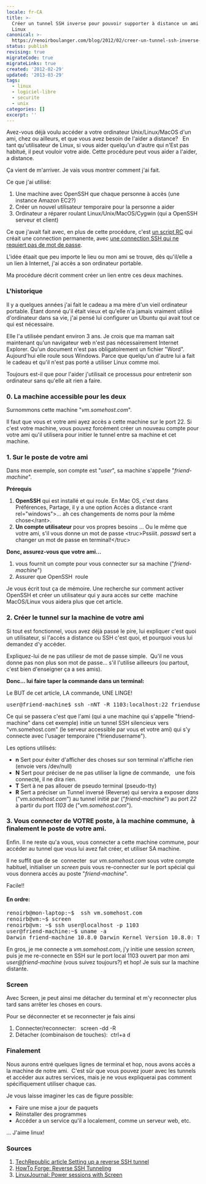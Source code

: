 ```yaml
---
locale: fr-CA
title: >-
  Créer un tunnel SSH inverse pour pouvoir supporter à distance un ami utilisant
  Linux
canonical: >-
  https://renoirboulanger.com/blog/2012/02/creer-un-tunnel-ssh-inverse-pour-pouvoir-supporter-a-distance-un-ami-utilisant-linux/
status: publish
revising: true
migrateCode: true
migrateLinks: true
created: '2012-02-29'
updated: '2013-03-29'
tags:
  - linux
  - logiciel-libre
  - securite
  - unix
categories: []
excerpt: ''
---
```


Avez-vous déjà voulu accéder a votre ordinateur Unix/Linux/MacOS d'un ami, chez ou ailleurs, et que vous avez besoin de l'aider a distance?   En tant qu'utilisateur de Linux, si vous aider quelqu'un d'autre qui n'Est pas habitué, il peut vouloir votre aide. Cette procédure peut vous aider a l'aider, a distance.

Ça vient de m'arriver. Je vais vous montrer comment j'ai fait.

Ce que j'ai utilisé:
<ol>
	<li>Une machine avec OpenSSH que chaque personne à accès (une instance Amazon EC2?)</li>
	<li>Créer un nouvel utilisateur temporaire pour la personne a aider</li>
	<li>Ordinateur a réparer roulant Linux/Unix/MacOS/Cygwin (qui a OpenSSH serveur et client)</li>
</ol>
Ce que j'avait fait avec, en plus de cette procédure, c'est <a href="https://help.ubuntu.com/community/UbuntuBootupHowto">un script RC</a> qui créait une connection permanente, avec <a href="http://www.debian-administration.org/articles/152">une connection SSH qui ne requiert pas de mot de passe</a>.

L'idée étaait que peu importe le lieu ou mon ami se trouve, dès qu'il/elle a un lien à Internet, j'ai accès a son ordinateur portable.

Ma procédure décrit comment créer un lien entre ces deux machines.

<!--more-->
<h3>L'historique</h3>
Il y a quelques années j'ai fait le cadeau a ma mère d'un vieil ordinateur portable. Étant donné qu'il était vieux et qu'elle n'a jamais vraiment utilisé d'ordinateur dans sa vie, j'ai pensé lui configurer un Ubuntu qui avait tout ce qui est nécessaire.

Elle l'a utilisée pendant environ 3 ans. Je crois que ma maman sait maintenant qu'un navigateur web n'est pas nécessairement Internet Explorer. Qu'un document n'est pas obligatoirement un fichier "Word".  Aujourd'hui elle roule sous Windows. Parce que quelqu'un d'autre lui a fait le cadeau et qu'il n'est pas porté a utiliser Linux comme moi.

Toujours est-il que pour l'aider j'utilisait ce processus pour entretenir son ordinateur sans qu'elle ait rien a faire.
<h3>0. La machine accessible pour les deux</h3>
Surnommons cette machine "<em>vm.somehost.com</em>".

Il faut que vous et votre ami ayez accès a cette machine sur le port 22. Si c'est votre machine, vous pouvez forcément créer un nouveau compte pour votre ami qu'il utilisera pour initier le tunnel entre sa machine et cet machine.
<h3>1. Sur le poste de votre ami</h3>
Dans mon exemple, son compte est "<em>user</em>", sa machine s'appelle "<em>friend-machine</em>".﻿

<strong>Prérequis</strong>
<ol>
	<li><strong>OpenSSH</strong> qui est installé et qui roule.
En Mac OS, c'est dans Préférences, Partage, il y a une option Accès a distance &lt;rant rel="windows"&gt;... ah ces changements de noms pour la même chose&lt;/rant&gt;.</li>
	<li><strong>Un compte utilisateur</strong> pour vos propres besoins
... Ou le même que votre ami, s'il vous donne un mot de passe &lt;truc&gt;Pssiiit. <em>passwd</em> sert a changer un mot de passe en terminal!&lt;/truc&gt;</li>
</ol>
<strong>Donc, assurez-vous que votre ami...</strong>
<ol>
	<li>vous fournit un compte pour vous connecter sur sa machine ("<em>friend-machine</em>")</li>
	<li>Assurer que OpenSSH  roule</li>
</ol>
Je vous écrit tout ça de mémoire. Une recherche sur comment activer OpenSSH et créer un utilisateur qui y aura accès sur cette  machine MacOS/Linux vous aidera plus que cet article.
<h3>2. Créer le tunnel sur la machine de votre ami</h3>
Si tout est fonctionnel, vous avez déjà passé le pire, lui expliquer c'est quoi un utilisateur, si l'accès a distance ou SSH c'est quoi, et pourquoi vous lui demandez d'y accéder.

Expliquez-lui de ne pas utiliesr de mot de passe simple.  Qu'il ne vous donne pas non plus son mot de passe... s'il l'utilise ailleeurs (ou partout, c'est bien d'enseigner ça a ses amis).

<strong>Donc... lui faire taper la commande dans un terminal:</strong>

Le BUT de cet article, LA commande, UNE LINGE!
<pre lang="bash">user@friend-machine$ ssh -nNT -R 1103:localhost:22 friendusername@vm.somehost.com</pre>
Ce qui se passera c'est que l'ami (qui a une machine qui s'appelle "friend-machine" dans cet exemple) initie un tunnel SSH silencieux vers "vm.somehost.com" (le serveur accessible par vous et votre ami) qui s'y connecte avec l'usager temporaire ("friendusername").

Les options utilisés:
<ul>
	<li><strong>n</strong> Sert pour éviter d'afficher des choses sur son terminal n'affiche rien (envoie vers /dev/null)</li>
	<li><strong>N</strong> Sert pour préciser de ne pas utiliser la ligne de commande,   une fois connecté, il ne dira rien.</li>
	<li><strong>T</strong> Sert à ne pas allouer de pseudo terminal (pseudo-tty)</li>
	<li><strong>R</strong> Sert a préciser un Tunnel inversé (Reverse) qui servira a exposer <em>dans</em> ("<em>vm.somehost.com</em>") au tunnel initié par ("<em>friend-machine</em>") au port <em>22</em> à partir du port <em>1103</em> de ("<em>vm.somehost.com</em>").</li>
</ul>
<h3>3. Vous connecter de VOTRE poste, à la machine commune,  à finalement le poste de votre ami.</h3>
Enfin. Il ne reste qu'a vous, vous connecter a cette machine commune, pour accéder au tunnel que vous lui avez fait créer, et utiliser SA machine.

Il ne suffit que de se  connecter  sur <em>vm.somehost.com</em> sous votre compte habituel, initialiser un <em>screen</em> puis vous re-connecter sur le port spécial qui vous donnera accès au poste "<em>friend-machine</em>".

Facile!!
<h4>En ordre:</h4>
<pre lang="bash">renoirb@mon-laptop:~$  ssh vm.somehost.com
renoirb@vm:~$ screen
renoirb@vm: ~$ ssh user@localhost -p 1103
user@friend-machine:~$ uname -a
Darwin friend-machine 10.8.0 Darwin Kernel Version 10.8.0: Tue Jun  7 16:33:36 PDT 2011; root:xnu-1504.15.3~1/RELEASE_I386 i386</pre>
En gros, je me connecte a <em>vm.somehost.com</em>, j'y initie une session <em>screen</em>, puis je me re-connecte en SSH sur le port local 1103 ouvert par mon ami <em>user@friend-machine</em> (vous suivez toujours?) et hop! Je suis sur la machine distante.
<h3>Screen</h3>
Avec Screen, je peut ainsi me détacher du terminal et m'y reconnecter plus tard sans arrêter les choses en cours.

Pour se déconnecter et se reconnecter je fais ainsi
<ol>
	<li>Connecter/reconnecter:   screen -dd -R</li>
	<li>Détacher (combinaison de touches):  ctrl+a d</li>
</ol>
<h3>Finalement</h3>
Nous aurons entré quelques lignes de terminal et hop, nous avons accès a la machine de notre ami.  C'est sûr que vous pouvez jouer avec les tunnels et accéder aux autres services, mais je ne vous expliquerai pas comment spécifiquement utiliser chaque cas.

Je vous laisse imaginer les cas de figure possible:
<ul>
	<li>Faire une mise a jour de paquets</li>
	<li>Réinstaller des programmes</li>
	<li>Accéder a un service qu'il a localement, comme un serveur web, etc.</li>
</ul>
... J'aime linux!
<h3>Sources</h3>
<ol>
	<li><a href="http://www.techrepublic.com/article/setting-up-a-reverse-ssh-tunnel/5779944">TechRepublic article Setting up a reverse SSH tunnel</a></li>
	<li><a href="http://www.howtoforge.com/reverse-ssh-tunneling">HowTo Forge: Reverse SSH Tunneling</a></li>
	<li><a href="http://www.linuxjournal.com/article/6340">LinuxJournal: Power sessions with Screen</a></li>
</ol>
